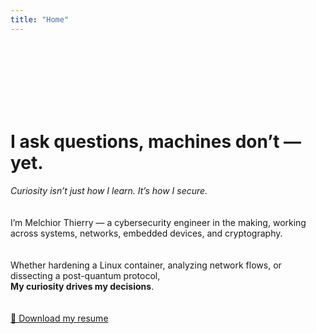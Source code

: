 ```yaml
---
title: "Home"
---
```

<br/>
<br/>
<br/>
<br/>
<br/>
<br/>


# I ask questions, machines don’t — yet.  
*Curiosity isn’t just how I learn. It’s how I secure.*  
<br/>  
I’m Melchior Thierry — a cybersecurity engineer in the making, working across systems, networks, embedded devices, and cryptography.  
<br/>  
Whether hardening a Linux container, analyzing network flows, or dissecting a post-quantum protocol,  
**My curiosity drives my decisions**.  
<br/>  
[📄 Download my resume](/files/Resume_Melchior_THIERRY.pdf) 